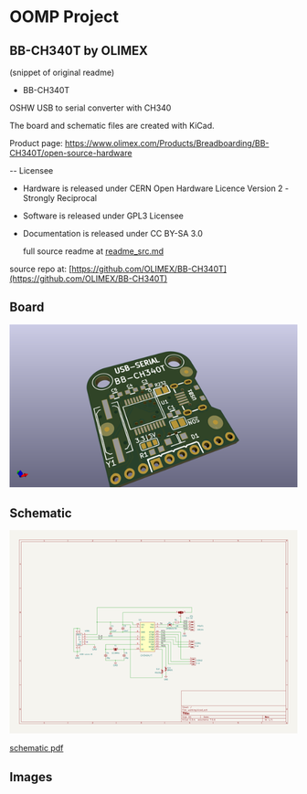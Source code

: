 # OOMP Project  
## BB-CH340T  by OLIMEX  
  
(snippet of original readme)  
  
- BB-CH340T  
  
OSHW USB to serial converter with CH340  
  
The board and schematic files are created with KiCad.  
  
Product page: https://www.olimex.com/Products/Breadboarding/BB-CH340T/open-source-hardware  
  
-- Licensee  
* Hardware is released under CERN Open Hardware Licence Version 2 -  
Strongly Reciprocal  
* Software is released under GPL3 Licensee  
* Documentation is released under CC BY-SA 3.0  
  
  full source readme at [readme_src.md](readme_src.md)  
  
source repo at: [https://github.com/OLIMEX/BB-CH340T](https://github.com/OLIMEX/BB-CH340T)  
## Board  
  
[![working_3d.png](working_3d_600.png)](working_3d.png)  
## Schematic  
  
[![working_schematic.png](working_schematic_600.png)](working_schematic.png)  
  
[schematic pdf](working_schematic.pdf)  
## Images  
